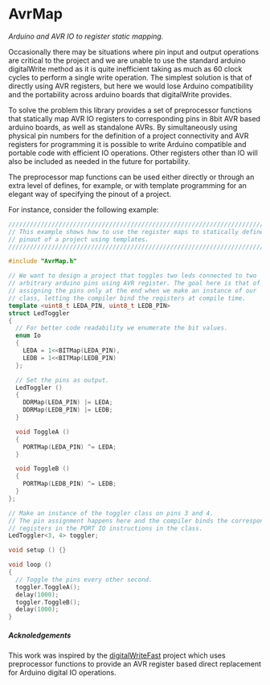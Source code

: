 # AvrMap
*Arduino and AVR IO to register static mapping.*

Occasionally there may be situations where pin input and output operations are critical to the project and we are unable to use the standard arduino digitalWrite method as it is quite inefficient taking as much as 60 clock cycles to perform a single write operation.
The simplest solution is that of directly using AVR registers, but here we would lose Arduino compatibility and the portability across arduino boards that digitalWrite provides.

To solve the problem this library provides a set of preprocessor functions that statically map AVR IO registers to corresponding pins in 8bit AVR based arduino boards, as well as standalone AVRs. By simultaneously using physical pin numbers for the definition of a project connectivity and AVR registers for programming it is possible to write Arduino compatible and portable code with efficient IO operations.
Other registers other than IO will also be included as needed in the future for portability.

The preprocessor map functions can be used either directly or through an extra level of defines, for example, or with template programming for an elegant way of specifying the pinout of a project.

For instance, consider the following example:
```cpp
//////////////////////////////////////////////////////////////////////////////
// This example shows how to use the register maps to statically define the
// pinout of a project using templates.
//////////////////////////////////////////////////////////////////////////////

#include "AvrMap.h"

// We want to design a project that toggles two leds connected to two
// arbitrary arduino pins using AVR register. The goal here is that of
// assigning the pins only at the end when we make an instance of our
// class, letting the compiler bind the registers at compile time.
template <uint8_t LEDA_PIN, uint8_t LEDB_PIN>
struct LedToggler
{
  // For better code readability we enumerate the bit values.
  enum Io
  {
    LEDA = 1<<BITMap(LEDA_PIN),
    LEDB = 1<<BITMap(LEDB_PIN)
  };

  // Set the pins as output.
  LedToggler ()
  {
    DDRMap(LEDA_PIN) |= LEDA;
    DDRMap(LEDB_PIN) |= LEDB;
  }

  void ToggleA ()
  {
    PORTMap(LEDA_PIN) ^= LEDA;
  }

  void ToggleB ()
  {
    PORTMap(LEDB_PIN) ^= LEDB;
  }
};

// Make an instance of the toggler class on pins 3 and 4.
// The pin assignment happens here and the compiler binds the corresponding
// registers in the PORT IO instructions in the class.
LedToggler<3, 4> toggler;

void setup () {}

void loop ()
{
  // Toggle the pins every other second.
  toggler.ToggleA();
  delay(1000);
  toggler.ToggleB();
  delay(1000);
}
```

##### Acknoledgements
This work was inspired by the [digitalWriteFast](https://code.google.com/p/digitalwritefast/) project which uses preprocessor functions to provide an AVR register based direct replacement for Arduino digital IO operations.

